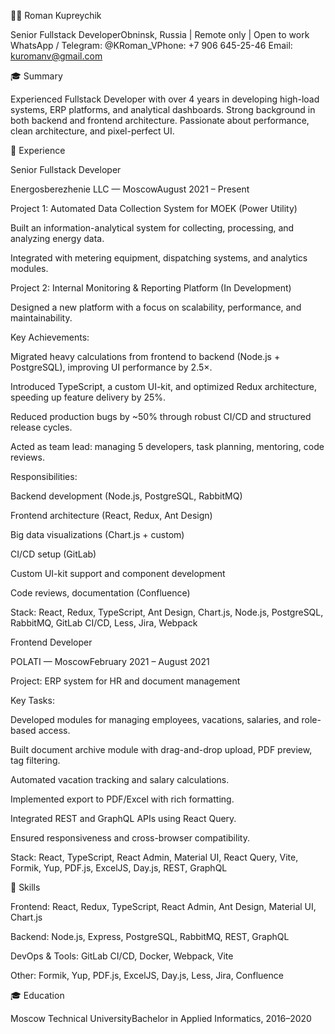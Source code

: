 👨‍💻 Roman Kupreychik

Senior Fullstack DeveloperObninsk, Russia | Remote only | Open to work WhatsApp / Telegram: @KRoman_VPhone: +7 906 645-25-46 Email: kuromanv@gmail.com

🎓 Summary

Experienced Fullstack Developer with over 4 years in developing high-load systems, ERP platforms, and analytical dashboards. Strong background in both backend and frontend architecture. Passionate about performance, clean architecture, and pixel-perfect UI.

📅 Experience

Senior Fullstack Developer

Energosberezhenie LLC — MoscowAugust 2021 – Present

Project 1: Automated Data Collection System for MOEK (Power Utility)

Built an information-analytical system for collecting, processing, and analyzing energy data.

Integrated with metering equipment, dispatching systems, and analytics modules.

Project 2: Internal Monitoring & Reporting Platform (In Development)

Designed a new platform with a focus on scalability, performance, and maintainability.

Key Achievements:

Migrated heavy calculations from frontend to backend (Node.js + PostgreSQL), improving UI performance by 2.5×.

Introduced TypeScript, a custom UI-kit, and optimized Redux architecture, speeding up feature delivery by 25%.

Reduced production bugs by ~50% through robust CI/CD and structured release cycles.

Acted as team lead: managing 5 developers, task planning, mentoring, code reviews.

Responsibilities:

Backend development (Node.js, PostgreSQL, RabbitMQ)

Frontend architecture (React, Redux, Ant Design)

Big data visualizations (Chart.js + custom)

CI/CD setup (GitLab)

Custom UI-kit support and component development

Code reviews, documentation (Confluence)

Stack:
React, Redux, TypeScript, Ant Design, Chart.js, Node.js, PostgreSQL, RabbitMQ, GitLab CI/CD, Less, Jira, Webpack

Frontend Developer

POLATI — MoscowFebruary 2021 – August 2021

Project: ERP system for HR and document management

Key Tasks:

Developed modules for managing employees, vacations, salaries, and role-based access.

Built document archive module with drag-and-drop upload, PDF preview, tag filtering.

Automated vacation tracking and salary calculations.

Implemented export to PDF/Excel with rich formatting.

Integrated REST and GraphQL APIs using React Query.

Ensured responsiveness and cross-browser compatibility.

Stack:
React, TypeScript, React Admin, Material UI, React Query, Vite, Formik, Yup, PDF.js, ExcelJS, Day.js, REST, GraphQL

🔧 Skills

Frontend: React, Redux, TypeScript, React Admin, Ant Design, Material UI, Chart.js

Backend: Node.js, Express, PostgreSQL, RabbitMQ, REST, GraphQL

DevOps & Tools: GitLab CI/CD, Docker, Webpack, Vite

Other: Formik, Yup, PDF.js, ExcelJS, Day.js, Less, Jira, Confluence

🎓 Education

Moscow Technical UniversityBachelor in Applied Informatics, 2016–2020

